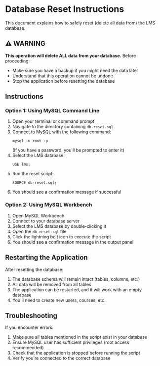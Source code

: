 # Database Reset Instructions

This document explains how to safely reset (delete all data from) the LMS database.

## ⚠️ WARNING

**This operation will delete ALL data from your database.** Before proceeding:
- Make sure you have a backup if you might need the data later
- Understand that this operation cannot be undone
- Stop the application before resetting the database

## Instructions

### Option 1: Using MySQL Command Line

1. Open your terminal or command prompt
2. Navigate to the directory containing `db-reset.sql`
3. Connect to MySQL with the following command:
   ```
   mysql -u root -p
   ```
   (If you have a password, you'll be prompted to enter it)
4. Select the LMS database:
   ```
   USE lms;
   ```
5. Run the reset script:
   ```
   SOURCE db-reset.sql;
   ```
6. You should see a confirmation message if successful

### Option 2: Using MySQL Workbench

1. Open MySQL Workbench
2. Connect to your database server
3. Select the LMS database by double-clicking it
4. Open the `db-reset.sql` file
5. Click the lightning bolt icon to execute the script
6. You should see a confirmation message in the output panel

## Restarting the Application

After resetting the database:

1. The database schema will remain intact (tables, columns, etc.)
2. All data will be removed from all tables
3. The application can be restarted, and it will work with an empty database
4. You'll need to create new users, courses, etc.

## Troubleshooting

If you encounter errors:

1. Make sure all tables mentioned in the script exist in your database
2. Ensure MySQL user has sufficient privileges (root access recommended)
3. Check that the application is stopped before running the script
4. Verify you're connected to the correct database 